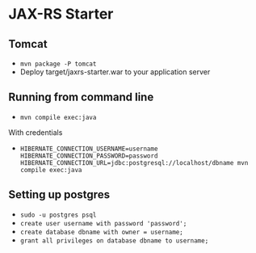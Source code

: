 # JAX-RS Starter

## Tomcat

* `mvn package -P tomcat`
* Deploy target/jaxrs-starter.war to your application server

## Running from command line

* `mvn compile exec:java`

With credentials
* `HIBERNATE_CONNECTION_USERNAME=username HIBERNATE_CONNECTION_PASSWORD=password HIBERNATE_CONNECTION_URL=jdbc:postgresql://localhost/dbname mvn compile exec:java`

## Setting up postgres

* `sudo -u postgres psql`
* `create user username with password 'password';`
* `create database dbname with owner = username;`
* `grant all privileges on database dbname to username;`

